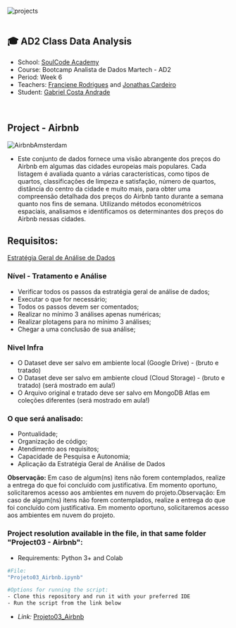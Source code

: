![projects](https://github.com/GaabrielCoosta/SoulCodeAcademy/assets/108695592/c5a5df1f-7002-44b6-a1f3-efb4197ae6c7)
<br>
<br>

## :mortar_board: AD2 Class Data Analysis

- School: [SoulCode Academy](https://soulcode.com/)
- Course: Bootcamp Analista de Dados Martech - AD2
- Period: Week 6
- Teachers: [Franciene Rodrigues](https://www.linkedin.com/in/francianerod/) and  [Jonathas Cardeiro](https://www.linkedin.com/in/sahtcarneiro/)
- Student: [Gabriel Costa Andrade](https://www.linkedin.com/in/gabriel-costa-andrade-590a17227/)
<br>


## Project - Airbnb

![AirbnbAmsterdam](https://github.com/GaabrielCoosta/SoulCodeAcademy/assets/108695592/f3fd582c-bbdc-4148-8a8b-5c46808f15d6)


- Este conjunto de dados fornece uma visão abrangente dos preços do Airbnb em algumas das cidades europeias mais populares. Cada listagem é avaliada quanto a várias características, como tipos de quartos, classificações de limpeza e satisfação, número de quartos, distância do centro da cidade e muito mais, para obter uma compreensão detalhada dos preços do Airbnb tanto durante a semana quanto nos fins de semana. Utilizando métodos econométricos espaciais, analisamos e identificamos os determinantes dos preços do Airbnb nessas cidades.  

## Requisitos:
[Estratégia Geral de Análise de Dados](https://classroom.google.com/c/NTUzOTc2NjM4NjA0/a/NTU0NDk1OTIzMDA0/details)

### Nível - Tratamento e Análise
- Verificar todos os passos da estratégia geral de análise de dados;
- Executar o que for necessário;
- Todos os passos devem ser comentados;
- Realizar no mínimo 3 análises apenas numéricas;
- Realizar plotagens para no mínimo 3 análises;
- Chegar a uma conclusão de sua análise;

### Nivel Infra
- O Dataset deve ser salvo em ambiente local  (Google Drive) - (bruto e tratado)
- O Dataset deve ser salvo em ambiente cloud (Cloud Storage) - (bruto e tratado) (será mostrado em aula!)
- O Arquivo original e tratado deve ser salvo em MongoDB Atlas em coleções diferentes (será mostrado em aula!)

### O que será analisado:
- Pontualidade;
- Organização de código;
- Atendimento aos requisitos;
- Capacidade de Pesquisa e Autonomia;
- Aplicação da Estratégia Geral de Análise de Dados

**Observação:** Em caso de algum(ns) itens não forem contemplados, realize a entrega do que foi concluído com justificativa. Em momento oportuno, solicitaremos acesso aos ambientes em nuvem do projeto.Observação: Em caso de algum(ns) itens não forem contemplados, realize a entrega do que foi concluído com justificativa. Em momento oportuno, solicitaremos acesso aos ambientes em nuvem do projeto.


### Project resolution available in the file, in that same folder "Project03 - Airbnb":
- Requirements: Python 3+ and Colab
```bash
#File: 
"Projeto03_Airbnb.ipynb"

#Options for running the script:
- Clone this repository and run it with your preferred IDE
- Run the script from the link below
```
- *Link:*
[Projeto03_Airbnb](https://colab.research.google.com/drive/1rdblcD10S53MsIwBeCbMwUnPVYdQzf0v?usp=sharing)







